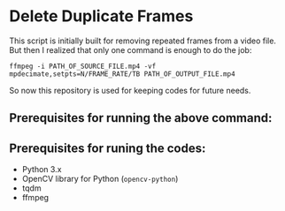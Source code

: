 # Delete Duplicate Frames
 This script is initially built for removing repeated frames from a video file. But then I realized that only one command is enough to do the job:

 ~~~
ffmpeg -i PATH_OF_SOURCE_FILE.mp4 -vf mpdecimate,setpts=N/FRAME_RATE/TB PATH_OF_OUTPUT_FILE.mp4
~~~

So now this repository is used for keeping codes for future needs.


## Prerequisites for running the above command:



## Prerequisites for runing the codes:

- Python 3.x
- OpenCV library for Python (`opencv-python`)
- tqdm
- ffmpeg


